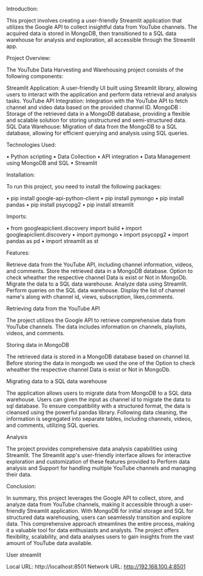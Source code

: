Introduction:

This project involves creating a user-friendly Streamlit application that utilizes the Google API to collect insightful data from YouTube channels. The acquired data is stored in MongoDB, then transitioned to a SQL data warehouse for analysis and exploration, all accessible through the Streamlit app.

Project Overview:

The YouTube Data Harvesting and Warehousing project consists of the following components:

Streamlit Application: A user-friendly UI built using Streamlit library, allowing users to interact with the application and perform data retrieval and analysis tasks.
YouTube API Integration: Integration with the YouTube API to fetch channel and video data based on the provided channel ID.
MongoDB : Storage of the retrieved data in a MongoDB database, providing a flexible and scalable solution for storing unstructured and semi-structured data.
SQL Data Warehouse: Migration of data from the MongoDB to a SQL database, allowing for efficient querying and analysis using SQL queries.

Technologies Used:

•	Python scripting
•	Data Collection
•	API integration
•	Data Management using MongoDB and SQL
•	Streamlit

Installation:

To run this project, you need to install the following packages:

•	pip install google-api-python-client
•	pip install pymongo
•	pip install pandas
•	pip install psycopg2
•	pip install streamlit


Imports:

•	from googleapiclient.discovery import build
•	import googleapiclient.discovery
•	import pymongo
•	import psycopg2
•	import pandas as pd
•	import streamlit as st

Features:

Retrieve data from the YouTube API, including channel information, videos, and comments.
Store the retrieved data in a MongoDB database. Option to check wheather the respective channel Data is exist or Not in MongoDb.
Migrate the data to a SQL data warehouse.
Analyze data using Streamlit.
Perform queries on the SQL data warehouse.
Display the list of channel name's along with channel id, views, subscription, likes,comments.

Retrieving data from the YouTube API

The project utilizes the Google API to retrieve comprehensive data from YouTube channels. The data includes information on channels, playlists, videos, and comments.

Storing data in MongoDB

The retrieved data is stored in a MongoDB database based on channel Id. Before storing the data in mongodb we used the one of the Option to check wheather the respective channel Data is exist or Not in MongoDb.

Migrating data to a SQL data warehouse

The application allows users to migrate data from MongoDB to a SQL data warehouse. Users can given the input as channel id to migrate the data to sql database. To ensure compatibility with a structured format, the data is cleansed using the powerful pandas library. Following data cleaning, the information is segregated into separate tables, including channels, videos, and comments, utilizing SQL queries.

Analysis

The project provides comprehensive data analysis capabilities using Streamlit. The Streamlit app's user-friendly interface allows for interactive exploration and customization of these  features provided to Perform data analysis and Support for handling multiple YouTube channels and managing their data.

Conclusion:

In summary, this project leverages the Google API to collect, store, and analyze data from YouTube channels, making it accessible through a user-friendly Streamlit application. With MongoDB for initial storage and SQL for structured data warehousing, users can seamlessly transition and explore data. This comprehensive approach streamlines the entire process, making it a valuable tool for data enthusiasts and analysts. The project offers flexibility, scalability, and data analyses users to gain insights from the vast amount of YouTube data available.

User streamlit

 Local URL: http://localhost:8501
 Network URL: http://192.168.100.4:8501
